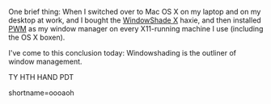 <p>One brief thing:  When I switched over to Mac OS X on my laptop and on my desktop at work, and I bought the <a href="http://www.unsanity.com/haxies/wsx/">WindowShade X</a> haxie, and then installed <a href="http://www.students.tut.fi/~tuomov/pwm/">PWM</a> as my window manager on every X11-running machine I use (including the OS X boxen).</p>
<p>I've come to this conclusion today:  Windowshading is the outliner of window management.</p>
<p>TY HTH HAND PDT<br />
</p>
<!--more-->
shortname=oooaoh
